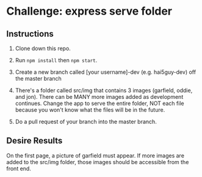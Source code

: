 # Challenge: express serve folder

## Instructions

1. Clone down this repo.

2. Run `npm install` then `npm start`.

3. Create a new branch called [your username]-dev (e.g. hai5guy-dev) off the master branch

4. There's a folder called src/img that contains 3 images (garfield, oddie, and jon).  There can be MANY more images added as development continues.  Change the app to serve the entire folder, NOT each file because you won't know what the files will be in the future.

5. Do a pull request of your branch into the master branch.

## Desire Results

On the first page, a picture of garfield must appear.  If more images are added to the src/img folder, those images should be accessible from the front end.
